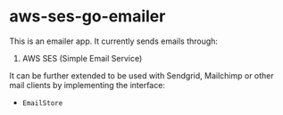 # aws-ses-go-emailer

This is an emailer app. It currently sends emails through:
1. AWS SES (Simple Email Service)

It can be further extended to be used with Sendgrid, Mailchimp or other mail clients
by implementing the interface:    
   * ```EmailStore```
